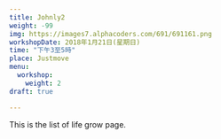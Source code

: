 ```yaml
---
title: Johnly2
weight: -99
img: https://images7.alphacoders.com/691/691161.png
workshopDate: 2018年1月21日(星期日)
time: "下午3至5時"
place: Justmove
menu:
  workshop:
    weight: 2
draft: true

---
```

This is the list of life grow page.
